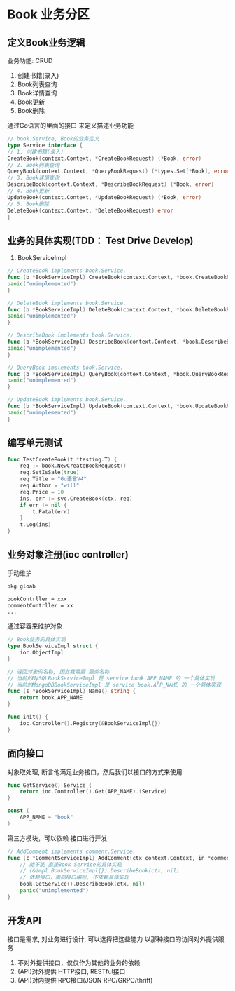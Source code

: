 # Book 业务分区

## 定义Book业务逻辑

业务功能: CRUD
1. 创建书籍(录入)
2. Book列表查询
3. Book详情查询
4. Book更新
5. Book删除

通过Go语言的里面的接口 来定义描述业务功能

```go
// book.Service, Book的业务定义
type Service interface {
// 1. 创建书籍(录入)
CreateBook(context.Context, *CreateBookRequest) (*Book, error)
// 2. Book列表查询
QueryBook(context.Context, *QueryBookRequest) (*types.Set[*Book], error)
// 3. Book详情查询
DescribeBook(context.Context, *DescribeBookRequest) (*Book, error)
// 4. Book更新
UpdateBook(context.Context, *UpdateBookRequest) (*Book, error)
// 5. Book删除
DeleteBook(context.Context, *DeleteBookRequest) error
}
```

## 业务的具体实现(TDD： Test Drive Develop)

1. BookServiceImpl

```go
// CreateBook implements book.Service.
func (b *BookServiceImpl) CreateBook(context.Context, *book.CreateBookRequest) (*book.Book, error) {
panic("unimplemented")
}

// DeleteBook implements book.Service.
func (b *BookServiceImpl) DeleteBook(context.Context, *book.DeleteBookRequest) error {
panic("unimplemented")
}

// DescribeBook implements book.Service.
func (b *BookServiceImpl) DescribeBook(context.Context, *book.DescribeBookRequest) (*book.Book, error) {
panic("unimplemented")
}

// QueryBook implements book.Service.
func (b *BookServiceImpl) QueryBook(context.Context, *book.QueryBookRequest) (*types.Set[*book.Book], error) {
panic("unimplemented")
}

// UpdateBook implements book.Service.
func (b *BookServiceImpl) UpdateBook(context.Context, *book.UpdateBookRequest) (*book.Book, error) {
panic("unimplemented")
}
```

## 编写单元测试

```go
func TestCreateBook(t *testing.T) {
	req := book.NewCreateBookRequest()
	req.SetIsSale(true)
	req.Title = "Go语言V4"
	req.Author = "will"
	req.Price = 10
	ins, err := svc.CreateBook(ctx, req)
	if err != nil {
		t.Fatal(err)
	}
	t.Log(ins)
}
```

## 业务对象注册(ioc controller)

手动维护
```sh
pkg gloab

bookContrller = xxx
commentContrller = xx
...
```

通过容器来维护对象

```go
// Book业务的具体实现
type BookServiceImpl struct {
	ioc.ObjectImpl
}

// 返回对象的名称, 因此我需要 服务名称
// 当前的MySQLBookServiceImpl 是 service book.APP_NAME 的 一个具体实现
// 当前的MongoDBBookServiceImpl 是 service book.APP_NAME 的 一个具体实现
func (s *BookServiceImpl) Name() string {
	return book.APP_NAME
}

func init() {
	ioc.Controller().Registry(&BookServiceImpl{})
}
```

## 面向接口

对象取处理, 断言他满足业务接口，然后我们以接口的方式来使用

```go
func GetService() Service {
	return ioc.Controller().Get(APP_NAME).(Service)
}

const (
	APP_NAME = "book"
)
```

第三方模块，可以依赖 接口进行开发
```go
// AddComment implements comment.Service.
func (c *CommentServiceImpl) AddComment(ctx context.Context, in *comment.AddCommentRequest) (*comment.Comment, error) {
	// 能不能 直接Book Service的具体实现
	// (&impl.BookServiceImpl{}).DescribeBook(ctx, nil)
	// 依赖接口，面向接口编程, 不依赖具体实现
	book.GetService().DescribeBook(ctx, nil)
	panic("unimplemented")
}
```

## 开发API

接口是需求, 对业务进行设计, 可以选择把这些能力 以那种接口的访问对外提供服务

1. 不对外提供接口，仅仅作为其他的业务的依赖
2. (API)对外提供 HTTP接口, RESTful接口
3. (API)对内提供 RPC接口(JSON RPC/GRPC/thrift)


